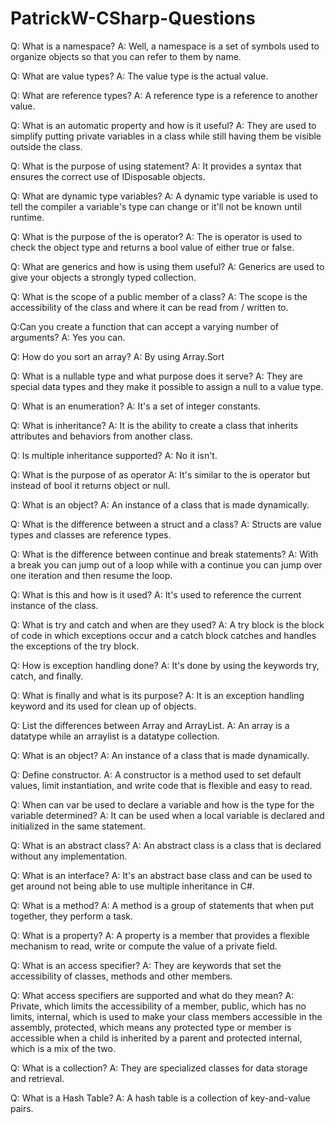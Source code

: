 # PatrickW-CSharp-Questions

Q: What is a namespace?
A: Well, a namespace is a set of symbols used to organize objects so that you can refer to them by name. 

Q: What are value types?
A: The value type is the actual value.

Q: What are reference types?
A: A reference type is a reference to another value.

Q: What is an automatic property and how is it useful?
A: They are used to simplify putting private variables in a class while still having them be visible outside the class.

Q: What is the purpose of using statement?
A: It provides a syntax that ensures the correct use of IDisposable objects.

Q: What are dynamic type variables?
A: A dynamic type variable is used to tell the compiler a variable's type can change or it'll not be known until runtime.

Q: What is the purpose of the is operator?
A: The is operator is used to check the object type and returns a bool value of either true or false.

Q: What are generics and how is using them useful?
A: Generics are used to give your objects a strongly typed collection.

Q: What is the scope of a public member of a class?
A: The scope is the accessibility of the class and where it can be read from / written to.

Q:Can you create a function that can accept a varying number of arguments?
A: Yes you can.

Q: How do you sort an array?
A: By using Array.Sort

Q: What is a nullable type and what purpose does it serve?
A: They are special data types and they make it possible to assign a null to a value type. 

Q: What is an enumeration?
A: It's a set of integer constants.

Q: What is inheritance?
A: It is the ability to create a class that inherits attributes and behaviors from another class.

Q: Is multiple inheritance supported?
A: No it isn't.

Q: What is the purpose of as operator
A: It's similar to the is operator but instead of bool it returns object or null.

Q: What is an object?
A: An instance of a class that is made dynamically.

Q: What is the difference between a struct and a class?
A: Structs are value types and classes are reference types.

Q: What is the difference between continue and break statements?
A: With a break you can jump out of a loop while with a continue you can jump over one iteration and then resume the loop.

Q: What is this and how is it used?
A: It's used to reference the current instance of the class.

Q: What is try and catch and when are they used?
A: A try block is the block of code in which exceptions occur and a catch block catches and handles the exceptions of the try block.

Q: How is exception handling done?
A: It's done by using the keywords try, catch, and finally.

Q: What is finally and what is its purpose?
A: It is an exception handling keyword and its used for clean up of objects. 

Q: List the differences between Array and ArrayList.
A: An array is a datatype while an arraylist is a datatype collection.

Q: What is an object?
A: An instance of a class that is made dynamically.

Q: Define constructor.
A: A constructor is a method used to set default values, limit instantiation, and write code that is flexible and easy to read.

Q: When can var be used to declare a variable and how is the type for the variable determined?
A: It can be used when a local variable is declared and initialized in the same statement. 

Q: What is an abstract class?
A: An abstract class is a class that is declared without any implementation.

Q: What is an interface?
A: It's an abstract base class and can be used to get around not being able to use multiple inheritance in C#.

Q: What is a method?
A: A method is a group of statements that when put together, they perform a task.

Q: What is a property?
A: A property is a member that provides a flexible mechanism to read, write or compute the value of a private field.

Q: What is an access specifier?
A: They are keywords that set the accessibility of classes, methods and other members.

Q: What access specifiers are supported and what do they mean?
A: Private, which limits the accessibility of a member, public, which has no limits, internal, which is used to make your class members accessible in the assembly, protected, which means any protected type or member is accessible when a child is inherited by a parent and protected internal, which is a mix of the two.

Q: What is a collection?
A: They are specialized classes for data storage and retrieval. 

Q: What is a Hash Table?
A: A hash table is a collection of key-and-value pairs.
